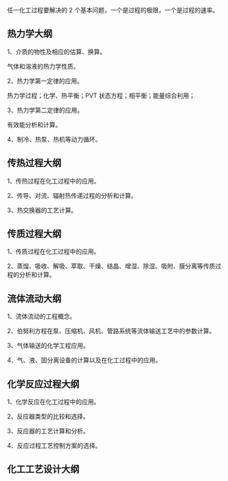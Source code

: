 任一化工过程要解决的 2 个基本问题，一个是过程的极限，一个是过程的速率。

## 热力学大纲

1、介质的物性及相应的估算、换算。

气体和溶液的热力学性质。

2、热力学第一定律的应用。

热力学过程；化学、热平衡；PVT 状态方程；相平衡；能量综合利用；

3、热力学第二定律的应用。

有效能分析和计算。

4、制冷、热泵、热机等动力循环。

## 传热过程大纲

1、传热过程在化工过程中的应用。

2、传导、对流、辐射热传递过程的分析和计算。

3、热交换器的工艺计算。

## 传质过程大纲

1、传质过程在化工过程中的应用。

2、蒸馏、吸收、解吸、萃取、干燥、结晶、增湿、除湿、吸附、膜分离等传质过程的分析和计算。

## 流体流动大纲

1、流体流动的工程概念。

2、伯努利方程在泵、压缩机、风机、管路系统等流体输送工艺中的参数计算。

3、气体输送的化学工程应用。

4、气、液、固分离设备的计算以及在化工过程中的应用。

## 化学反应过程大纲

1、化学反应在化工过程中的应用。

2、反应器类型的比较和选择。

3、反应器的工艺计算和分析。

4、反应过程工艺控制方案的选择。

## 化工工艺设计大纲

